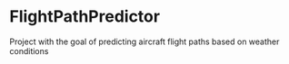 # FlightPathPredictor
 Project with the goal of predicting aircraft flight paths based on weather conditions
